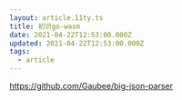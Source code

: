 ```yaml
---
layout: article.11ty.ts
title: 初识go-wasm
date: 2021-04-22T12:53:00.000Z
updated: 2021-04-22T12:53:00.000Z
tags:
  - article
---
```


https://github.com/Gaubee/big-json-parser
